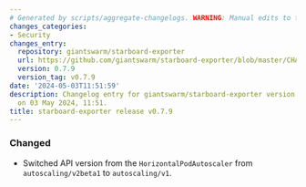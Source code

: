 ```yaml
---
# Generated by scripts/aggregate-changelogs. WARNING: Manual edits to this files will be overwritten.
changes_categories:
- Security
changes_entry:
  repository: giantswarm/starboard-exporter
  url: https://github.com/giantswarm/starboard-exporter/blob/master/CHANGELOG.md#079---2024-05-03
  version: 0.7.9
  version_tag: v0.7.9
date: '2024-05-03T11:51:59'
description: Changelog entry for giantswarm/starboard-exporter version 0.7.9, published
  on 03 May 2024, 11:51.
title: starboard-exporter release v0.7.9
---
```


### Changed
- Switched API version from the `HorizontalPodAutoscaler` from `autoscaling/v2beta1` to `autoscaling/v1`.
